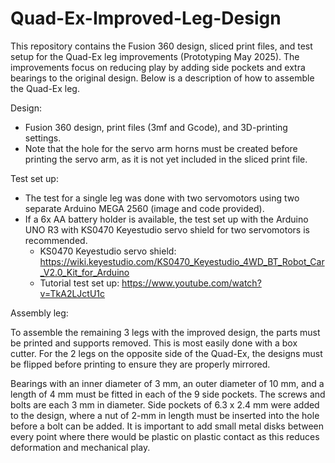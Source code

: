 # Quad-Ex-Improved-Leg-Design

This repository contains the Fusion 360 design, sliced print files, and test setup for the Quad-Ex leg improvements (Prototyping May 2025). The improvements focus on reducing play by adding side pockets and extra bearings to the original design. Below is a description of how to assemble the Quad-Ex leg.

Design:

- Fusion 360 design, print files (3mf and Gcode), and 3D-printing settings.
- Note that the hole for the servo arm horns must be created before printing the servo arm, as it is not yet included in the sliced print file.

Test set up:

- The test for a single leg was done with two servomotors using two separate Arduino MEGA 2560 (image and code provided).
- If a 6x AA battery holder is available, the test set up with the Arduino UNO R3 with KS0470 Keyestudio servo shield for two servomotors is recommended.
  -  KS0470 Keyestudio servo shield: https://wiki.keyestudio.com/KS0470_Keyestudio_4WD_BT_Robot_Car_V2.0_Kit_for_Arduino
  - Tutorial test set up: https://www.youtube.com/watch?v=TkA2LJctU1c

Assembly leg:

To assemble the remaining 3 legs with the improved design, the parts must be printed and supports removed. This is most easily done with a box cutter. For the 2 legs on the opposite side of the Quad-Ex, the designs must be flipped before printing to ensure they are properly mirrored.

Bearings with an inner diameter of 3 mm, an outer diameter of 10 mm, and a length of 4 mm must be fitted in each of the 9 side pockets. The screws and bolts are each 3 mm in diameter. Side pockets of 6.3 x 2.4 mm were added to the design, where a nut of 2-mm in length must be inserted into the hole before a bolt can be added. It is important to add small metal disks between every point where there would be plastic on plastic contact as this reduces deformation and mechanical play.
